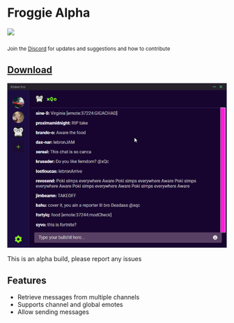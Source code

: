 # Froggie Alpha

[<img height="50" src="https://assets-global.website-files.com/6257adef93867e50d84d30e2/636e0b52aa9e99b832574a53_full_logo_blurple_RGB.png">](https://discord.gg/R5Rj6A7an8)

<sub>Join the [Discord](https://discord.gg/R5Rj6A7an8) for updates and suggestions and how to contribute</sub>

## [Download](https://github.com/froggieapp/froggie/releases)

![](https://raw.githubusercontent.com/froggieapp/froggie/main/misc/sample.gif?)

This is an alpha build, please report any issues

## Features

- Retrieve messages from multiple channels
- Supports channel and global emotes
- Allow sending messages
